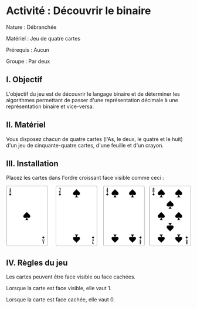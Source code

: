 # Activité : Découvrir le binaire

Nature : Débranchée

Matériel : Jeu de quatre cartes

Prérequis : Aucun

Groupe : Par deux

## I. Objectif

L'objectif du jeu est de découvrir le langage binaire et de déterminer les algorithmes permettant de passer d'une représentation décimale à une représentation binaire et vice-versa.

## II. Matériel

Vous disposez chacun de quatre cartes (l'As, le deux, le quatre et le huit) d'un jeu de cinquante-quatre cartes, d'une feuille et d'un crayon.

## III. Installation

Placez les cartes dans l'ordre croissant face visible comme ceci :

![](./img/cartes.png)

## IV. Règles du jeu

Les cartes peuvent être face visible ou face cachées.

Lorsque la carte est face visible, elle vaut $1$.

Lorsque la carte est face cachée, elle vaut $0$.

